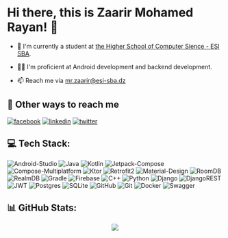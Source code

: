 # Hi there, this is Zaarir Mohamed Rayan! 👋

 - 🏫 I'm currently a student at [the Higher School of Computer Sience - ESI SBA](https://katherineoelsner.com/).

 - 🙋‍♂️ I'm proficient at Android development and backend development.

 - 📫 Reach me via [mr.zaarir@esi-sba.dz](mailto:mr.zaarir@esi-sba.dz)

## 🔗 Other ways to reach me
[![facebook](https://img.shields.io/badge/-Facebook-blue?style=for-the-badge&labelColor=blue&logo=facebook&logoColor=white&link=https://www.facebook.com/andresecco.fanpage/)](https://www.facebook.com/profile.php?id=100012635053612)
[![linkedin](https://img.shields.io/badge/linkedin-0A66C2?style=for-the-badge&logo=linkedin&logoColor=white)](https://www.linkedin.com/in/mohamed-zaarir-b24573265/)
[![twitter](https://img.shields.io/badge/twitter-1DA1F2?style=for-the-badge&logo=twitter&logoColor=white)](https://x.com/mohamedzaarir1)

## 💻 Tech Stack:
![Android-Studio](https://img.shields.io/badge/android_studio-666666.svg?style=for-the-badge&logo=androidstudioe&logoColor=white)
![Java](https://img.shields.io/badge/java-%23ED8B00.svg?style=for-the-badge&logo=openjdk&logoColor=white) 
![Kotlin](https://img.shields.io/badge/kotlin-%237F52FF.svg?style=for-the-badge&logo=kotlin&logoColor=white) 
![Jetpack-Compose](https://img.shields.io/badge/Jetpack_Compose-666666.svg?style=for-the-badge&logo=jetpackcompose)
![Compose-Multiplatform](https://img.shields.io/badge/Compose_Multiplatform-%232671E5.svg?style=for-the-badge&logo=jetpackcompose&logoColor=white)
![Ktor](https://img.shields.io/badge/ktor-%237F52FF.svg?style=for-the-badge&logo=kotlin&logoColor=white) 
![Retrofit2](https://img.shields.io/badge/retrofit2-%237F52FF.svg?style=for-the-badge&logo=kotlin&logoColor=white) 
![Material-Design](https://img.shields.io/badge/Material%20UI-007FFF?style=for-the-badge&logo=mui&logoColor=white)
![RoomDB](https://img.shields.io/badge/roomdb-%237F52FF.svg?style=for-the-badge&logo=kotlin&logoColor=white) 
![RealmDB](https://img.shields.io/badge/Realm-39477F?style=for-the-badge&logo=realm&logoColor=white) 
![Gradle](https://img.shields.io/badge/Gradle-02303A.svg?style=for-the-badge&logo=Gradle&logoColor=white)
![Firebase](https://img.shields.io/badge/firebase-a08021?style=for-the-badge&logo=firebase&logoColor=ffcd34) 
![C++](https://img.shields.io/badge/c++-%2300599C.svg?style=for-the-badge&logo=c%2B%2B&logoColor=white)
![Python](https://img.shields.io/badge/python-3670A0?style=for-the-badge&logo=python&logoColor=ffdd54) 
![Django](https://img.shields.io/badge/django-%23092E20.svg?style=for-the-badge&logo=django&logoColor=white) 
![DjangoREST](https://img.shields.io/badge/DJANGO_REST-ff1709?style=for-the-badge&logo=django&logoColor=white&color=ff1709)
![JWT](https://img.shields.io/badge/JWT-black?style=for-the-badge&logo=JSON%20web%20tokens) 
![Postgres](https://img.shields.io/badge/postgres-%23316192.svg?style=for-the-badge&logo=postgresql&logoColor=white)
![SQLite](https://img.shields.io/badge/sqlite-%2307405e.svg?style=for-the-badge&logo=sqlite&logoColor=white) 
![GitHub](https://img.shields.io/badge/github-%23121011.svg?style=for-the-badge&logo=github&logoColor=white) 
![Git](https://img.shields.io/badge/git-%23F05033.svg?style=for-the-badge&logo=git&logoColor=white) 
![Docker](https://img.shields.io/badge/docker-%230db7ed.svg?style=for-the-badge&logo=docker&logoColor=white)
![Swagger](https://img.shields.io/badge/-Swagger-%23Clojure?style=for-the-badge&logo=swagger&logoColor=white)

## 📊 GitHub Stats:
<div align="center">
    <img src="https://github-readme-streak-stats.herokuapp.com/?user=zaarirmoh&theme=dark&hide_border=false"/>
</div>
<!-- 
![](https://github-readme-streak-stats.herokuapp.com/?user=zaarirmoh&theme=dark&hide_border=false)<br/>
## 🛠 Languages and Tecknologies
-->
